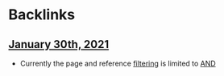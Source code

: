
# Backlinks
## [January 30th, 2021](<January 30th, 2021.md>)
- Currently the page and reference [filtering](<filtering.md>) is limited to [AND](<AND.md>)

